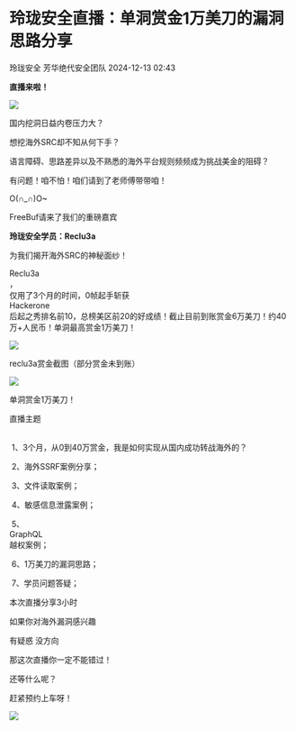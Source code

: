 #  玲珑安全直播：单洞赏金1万美刀的漏洞思路分享   
玲珑安全  芳华绝代安全团队   2024-12-13 02:43  
  
**直播来啦！**  
  
![](https://mmbiz.qpic.cn/mmbiz_png/HaJr68L1tTTjDdejhakl0jP24ezpDtUGhqdp0kTkSANl1fvNA0DNXG8zvNnOmpVZoR2UJqUwgso9JAiarLfdTLA/640?wx_fmt=png&from=appmsg "")  
  
  
  
  
国内挖洞日益内卷压力大？  
  
想挖海外SRC却不知从何下手？  
  
语言障碍、思路差异以及不熟悉的海外平台规则频频成为挑战美金的阻碍？  
  
有问题！咱不怕！咱们请到了老师傅带带咱！  
  
O(∩_∩)O~  
  
  
FreeBuf请来了我们的重磅嘉宾  
  
**玲珑安全学员：Reclu3a**  
  
为我们揭开海外SRC的神秘面纱！  
  
  
Reclu3a  
，  
仅用了3个月的时间，0帧起手斩获  
Hackerone  
后起之秀排名前10，总榜美区前20的好成绩！截止目前到账赏金6万美刀！约40万+人民币！单洞最高赏金1万美刀！  
  
![](https://mmbiz.qpic.cn/mmbiz_png/HaJr68L1tTTjDdejhakl0jP24ezpDtUG04KZcHsuDkicIibq0jdBZLWttfLklL55LcCWtia2UDe6Aq7628kvgSInQ/640?wx_fmt=png&from=appmsg&wxfrom=13&tp=wxpic "")  
  
reclu3a赏金截图（部分赏金未到账）  
  
![](https://mmbiz.qpic.cn/mmbiz_png/HaJr68L1tTTjDdejhakl0jP24ezpDtUGq07e2Nu4jTTh7w1GyIURl0mc9CHLFdibhpEFxdTxFZiccoN0P0jQ1wjg/640?wx_fmt=png&from=appmsg "")  
  
  
  
单洞赏金1万美刀！  
  
直播主题      
       
  
 1、3个月，从0到40万赏金，我是如何实现从国内成功转战海外的？  
  
 2、海外SSRF案例分享；  
  
 3、文件读取案例；  
  
 4、敏感信息泄露案例；  
  
 5、  
GraphQL  
越权案例；  
  
 6、1万美刀的漏洞思路；  
  
 7、学员问题答疑；  
  
  
  
  
  
本次直播分享3小时  
  
如果你对海外漏洞感兴趣  
  
有疑惑 没方向  
  
那这次直播你一定不能错过！  
  
还等什么呢？  
  
赶紧预约上车呀！  
  
![](https://mmbiz.qpic.cn/mmbiz_png/HaJr68L1tTTjDdejhakl0jP24ezpDtUGxBekEO0icDs1drhZZvsva7fWS9jfbfJ9l9oZG8iayVSXHLEib7UoWI3Lw/640?wx_fmt=png&from=appmsg "")  
  
  
  
  
  
  
  
